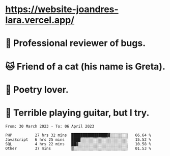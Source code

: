 # https://website-joandres-lara.vercel.app/
# 🐛 Professional reviewer of bugs.
# 🐱 Friend of a cat (his name is Greta).
# 📜 Poetry lover.
# 🎸 Terrible playing guitar, but I try.

<!--START_SECTION:waka-->

```text
From: 30 March 2023 - To: 06 April 2023

PHP          27 hrs 32 mins  ████████████████▓░░░░░░░░   66.64 %
JavaScript   6 hrs 25 mins   ████░░░░░░░░░░░░░░░░░░░░░   15.52 %
SQL          4 hrs 22 mins   ██▓░░░░░░░░░░░░░░░░░░░░░░   10.58 %
Other        37 mins         ▒░░░░░░░░░░░░░░░░░░░░░░░░   01.53 %
```

<!--END_SECTION:waka-->
